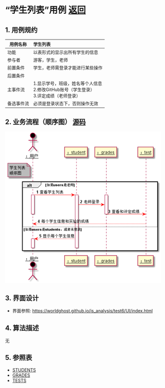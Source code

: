 # “学生列表”用例 [返回](../README.md)
## 1. 用例规约

|用例名称|学生列表|
|-------|:-------------|
|功能|以表形式的显示出所有学生的信息|
|参与者|游客，学生，老师|
|前置条件|学生，老师需登录才能进行某些操作|
|后置条件| |
|主事件流| 1.显示学号，班级，姓名等个人信息<br>2.修改GitHub账号（学生登录）<br>3.评定成绩（老师登录）|
|备选事件流|必须是登录状态下，否则操作无效 |

## 2. 业务流程（顺序图） [源码](../学生列表顺序图.puml)
![sequence1](../useCase/学生列表顺序图.png) 

## 3. 界面设计
- 界面参照: https://worldghost.github.io/is_analysis/test6/UI/index.html

## 4. 算法描述
无
## 5. 参照表

- [STUDENTS](../dataBaseDesign.md/#STUDENTS)
- [GRADES](../dataBaseDesign.md/#GRADES)
- [TESTS](../dataBaseDesign.md/#TESTS)

